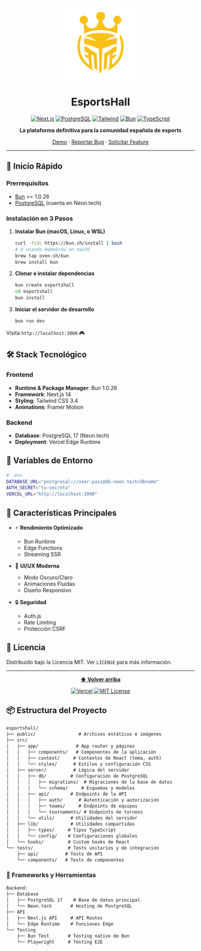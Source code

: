 <div align="center">
  <img src="/public/images/esportshall.png" alt="EsportsHall Logo" width="200"/>

  # EsportsHall

  [![Next.js](https://img.shields.io/badge/Next.js-14.1.3-black?style=flat-square&logo=next.js)](https://nextjs.org/)
  [![PostgreSQL](https://img.shields.io/badge/PostgreSQL-17.0-blue?style=flat-square&logo=postgresql)](https://neon.tech)
  [![Tailwind](https://img.shields.io/badge/Tailwind-3.4.1-38bdf8?style=flat-square&logo=tailwind-css)](https://tailwindcss.com/)
  [![Bun](https://img.shields.io/badge/Bun-1.0.26-f9f1e1?style=flat-square&logo=bun)](https://bun.sh/)
  [![TypeScript](https://img.shields.io/badge/TypeScript-5.3.3-blue?style=flat-square&logo=typescript)](https://www.typescriptlang.org/)

  **La plataforma definitiva para la comunidad española de esports**

  [Demo](https://esportshall.vercel.app) · [Reportar Bug](https://github.com/tu-usuario/esportshall/issues) · [Solicitar Feature](https://github.com/tu-usuario/esportshall/issues)

</div>

---

## 🚀 Inicio Rápido

### Prerrequisitos

- [Bun](https://bun.sh/) >= 1.0.26
- [PostgreSQL](https://neon.tech) (cuenta en Neon.tech)

### Instalación en 3 Pasos

1. **Instalar Bun (macOS, Linux, o WSL)**
   ```bash
   curl -fsSL https://bun.sh/install | bash
   # O usando Homebrew en macOS
   brew tap oven-sh/bun
   brew install bun
   ```

2. **Clonar e instalar dependencias**
   ```bash
   bun create esportshall
   cd esportshall
   bun install
   ```

3. **Iniciar el servidor de desarrollo**
   ```bash
   bun run dev
   ```

Visita `http://localhost:3000` 🎮

## 🛠️ Stack Tecnológico

### Frontend
- **Runtime & Package Manager**: Bun 1.0.26
- **Framework**: Next.js 14
- **Styling**: Tailwind CSS 3.4
- **Animations**: Framer Motion

### Backend
- **Database**: PostgreSQL 17 (Neon.tech)
- **Deployment**: Vercel Edge Runtime

## 🔑 Variables de Entorno

```bash
# .env
DATABASE_URL="postgresql://user:pass@db.neon.tech/dbname"
AUTH_SECRET="tu-secreto"
VERCEL_URL="http://localhost:3000"
```

## 🎯 Características Principales

- ⚡️ **Rendimiento Optimizado**
  - Bun Runtime
  - Edge Functions
  - Streaming SSR
  
- 🎨 **UI/UX Moderna**
  - Modo Oscuro/Claro
  - Animaciones Fluidas
  - Diseño Responsivo
  
- 🔒 **Seguridad**
  - Auth.js
  - Rate Limiting
  - Protección CSRF

## 📝 Licencia

Distribuido bajo la Licencia MIT. Ver `LICENSE` para más información.

---

<div align="center">
  
  **[⬆ Volver arriba](#esportshall)**
  
  [![Vercel](https://img.shields.io/badge/Deployed%20on-Vercel-black?style=flat-square&logo=vercel)](https://vercel.com)
  [![MIT License](https://img.shields.io/badge/License-MIT-green.svg?style=flat-square)](https://choosealicense.com/licenses/mit/)

</div>

## 📦 Estructura del Proyecto

```
esportshall/
├── public/                # Archivos estáticos e imágenes
├── src/
│   ├── app/              # App router y páginas
│   │   ├── components/   # Componentes de la aplicación
│   │   ├── context/     # Contextos de React (tema, auth)
│   │   └── styles/      # Estilos y configuración CSS
│   ├── server/          # Lógica del servidor
│   │   ├── db/         # Configuración de PostgreSQL
│   │   │   ├── migrations/  # Migraciones de la base de datos
│   │   │   └── schema/     # Esquemas y modelos
│   │   ├── api/        # Endpoints de la API
│   │   │   ├── auth/      # Autenticación y autorización
│   │   │   ├── teams/     # Endpoints de equipos
│   │   │   └── tournaments/ # Endpoints de torneos
│   │   └── utils/      # Utilidades del servidor
│   ├── lib/            # Utilidades compartidas
│   │   ├── types/     # Tipos TypeScript
│   │   └── config/    # Configuraciones globales
│   └── hooks/         # Custom hooks de React
└── tests/             # Tests unitarios y de integración
    ├── api/          # Tests de API
    └── components/   # Tests de componentes
```

### 🔧 Frameworks y Herramientas

```
Backend:
├── Database
│   ├── PostgreSQL 17    # Base de datos principal
│   └── Neon.tech       # Hosting de PostgreSQL
├── API
│   ├── Next.js API     # API Routes
│   └── Edge Runtime    # Funciones Edge
└── Testing
    ├── Bun Test       # Testing nativo de Bun
    └── Playwright     # Testing E2E
```
